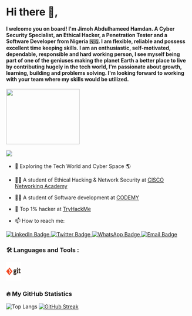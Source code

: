 # Hi there :wave:, 
<!-- <div id="header" align="center">

  <img src="https://media.giphy.com/media/M9gbBd9nbDrOTu1Mqx/giphy.gif" width="100"/>
</div> -->

#### I welcome you on board! I'm Jimoh Abdulhameed Hamdan. A Cyber Security Specialist, an Ethical Hacker, a Penetration Tester and a Software Developer from Nigeria :nigeria:. I am flexible, reliable and possess excellent time keeping skills. I am an enthusiastic, self-motivated, dependable, responsible and hard working person, I see myself being part of one of the geniuses making the planet Earth a better place to live by contributing hugely in the tech world, I'm passionate about growth, learning, building and problems solving. I'm looking forward to working with your team where my skills would be utilized.
 
 <img src="https://media.giphy.com/media/v1.Y2lkPTc5MGI3NjExNGM1NWYzODBiODA1NGE0NGQzMTA1NjQ3NzUwYzJiY2IzOTU2OWQ4NyZjdD1n/3o6ZsXhBzpoRApBkPK/giphy.gif" width="200" height="150">
 

![](https://komarev.com/ghpvc/?username=Amasscyberworld&color=blue)

- :seedling: Exploring the Tech World and Cyber Space :earth_americas:
- :student: A student of Ethical Hacking & Network Security at  <a href="https://www.netacad.com" target='_blank' width="50" alt="CISCO">CISCO Networking Academy</a>
- :student: A student of Software development at  <a href="https://www.codemy.com" target='_blank' width="50" alt="CODEMY">CODEMY</a>
- :1st_place_medal: Top 1% hacker at <a href="https://tryhackme.com/p/Amass" width="90" target="_blank" alt="TryHackMe Badge">TryHackMe</a>


 
- :mailbox: How to reach me:
 <div id="badges">
  <a href="https://ng.linkedin.com/in/Abdulhameed Jimoh">
    <img src="https://img.shields.io/badge/LinkedIn-blue?style=for-the-badge&logo=linkedin&logoColor=white" alt="LinkedIn Badge"/>
</a>
  <a href="https://twitter.com/amasscyberworld">
    <img src="https://img.shields.io/badge/Twitter-blue?style=for-the-badge&logo=twitter&logoColor=white" alt="Twitter Badge"/>
  </a>
  <a href="https://wa.me/2348149639347">
    <img src="https://img.shields.io/badge/WhatsApp-green?style=for-the-badge&logo=whatsapp&logoColor=white" alt="WhatsApp Badge"/>
  </a>
  <a href="mailto: amasscyberworld@gmail.com">
    <img src="https://img.shields.io/badge/GMail-blue?style=for-the-badge&logo=gmail&logoColor=white" alt="Email Badge"/>
  </a>
</div>


### :hammer_and_wrench: Languages and Tools :
<div>
<!--<a href="https://www.w3schools.com/c/c_intro.php" target="_blank"> <img src="https://github.com/devicons/devicon/blob/master/icons/c/c-original.svg" title="C" alt="C" width="40" height="40"/> </a>

  <a href="https://https://www.linux.org/" target="_blank"> <img src="https://github.com/devicons/devicon/blob/master/icons/linux/linux-original.svg" title="Linux" alt="Linux" width="40" height="40"/> </a>
  <a href="https://www.w3schools.com/css/" target="_blank"> <img src="https://github.com/devicons/devicon/blob/master/icons/css3/css3-plain-wordmark.svg"  title="CSS3" alt="CSS" width="40" height="40"/> </a>
  <a href="https://www.w3schools.com/html/" target="_blank"> <img src="https://github.com/devicons/devicon/blob/master/icons/html5/html5-original.svg" title="HTML5" alt="HTML" width="40" height="40"/> </a>
  <a href="https://www.w3schools.com/js/" target="_blank"> <img src="https://github.com/devicons/devicon/blob/master/icons/javascript/javascript-original.svg" title="JavaScript" alt="JavaScript" width="40" height="40"/> </a>
   <a href="https://www.python.org/" target="_blank"> <img src="https://github.com/devicons/devicon/blob/master/icons/python/python-original-wordmark.svg" title="Python" alt="Python" width="40" height="40"/> </a>

  <!-- <a href="https://reactjs.org/" target="_blank"> <img src="https://raw.githubusercontent.com/devicons/devicon/master/icons/react/react-original-wordmark.svg" alt="react" width="40" height="40"/> </a>
  <a href="https://www.mysql.com/" target="_blank"> <img src="https://github.com/devicons/devicon/blob/master/icons/mysql/mysql-original-wordmark.svg" title="MySQL" alt="MySQL" width="40" height="40"/> </a>
  <a href="https://nodejs.org/en/" target="_blank"> <img src="https://github.com/devicons/devicon/blob/master/icons/nodejs/nodejs-original-wordmark.svg" title="NodeJS" alt="NodeJS" width="40" height="40"/> </a> -->

  <a href="https://git-scm.com/" target="_blank"> <img src="https://github.com/devicons/devicon/blob/master/icons/git/git-original-wordmark.svg" title="Git" alt="Git" width="40" height="50"/> </a>
</div>

### :fire: My GitHub Statistics 
![Top Langs](https://github-readme-stats.vercel.app/api/top-langs/?username=Amasscyberworld&layout=compact&theme=vision-friendly-dark&align="left")
[![GitHub Streak](https://github-readme-streak-stats.herokuapp.com?user=Amasscyberworld&theme=vision-friendly-dark)](https://git.io/streak-stats)
<p>&nbsp;<img-align="center" src="https://github-readme-stats.vercel.app/api?username=Amasscyberworld&theme=vision-friendly-dark&show_icons=true&locale=en" alt="Amasscyberworld" /></p>
<!--## Buy me a coffee
<a href="https://flutterwave.com/pay/cpwse7rviim1" target="_blank"><img src="https://cdn.buymeacoffee.com/buttons/default-orange.png" alt="Buy Me A Coffee" style="height: 20px !important;width: 120px !important;" ></a>